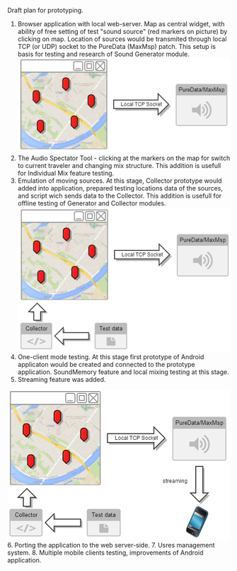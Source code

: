 Draft plan for prototyping.

1. Browser application with local web-server. Map as central widget, with ability of free setting of test "sound source" (red markers on picture) by clicking on map. Location of sources would be transmited through local TCP (or UDP) socket to the PureData (MaxMsp) patch. This setup is basis for testing and research of Sound Generator module.
![proto1](../project_images/proto1.png?raw=true "proto1")
2. The Audio Spectator Tool - clicking at the markers on the map for switch to current traveler and changing mix structure. This addition is usefull for Individual Mix feature testing.
3. Emulation of moving sources. At this stage, Collector prototype would added into application, prepared testing locations data of the sources, and script wich sends data to the Collector. This addition is usefull for offline testing of Generator and Collector modules.
![proto2](../project_images/proto2.png?raw=true "proto2")
4. One-client mode testing. At this stage first prototype of Android applicaton would be created and connected to the prototype application. SoundMemory feature and local mixing testing at this stage.
5. Streaming feature was added.

![proto3](../project_images/proto3.png?raw=true "proto3")
6. Porting the application to the web server-side.
7. Usres management system.
8. Multiple mobile clients testing, improvements of Android application.
 
